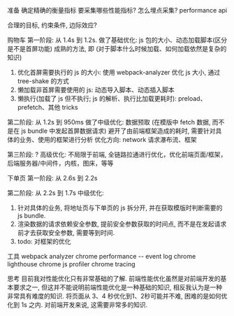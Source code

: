 准备
确定精确的衡量指标
要采集哪些性能指标?
怎么埋点采集?
performance api

合理的目标, 约束条件, 边际效应?

购物车
第一阶段: 从 1.4s 到 1.2s. 
做了基础优化: js 包的大小、动态加载脚本(区分是不是首屏功能)
成熟的方法, 即 (对于脚本什么时候加载、如何加载依然是复杂的知识)
1. 优化首屏需要执行的 js 的大小: 使用 webpack-analyzer 优化 js 大小, 通过 tree-shake 的方式
2. 懒加载非首屏需要使用的 js: 动态导入脚本、动态插入脚本
3. 懒执行(加载了 js 但不执行; js 的解析、执行比加载更耗时): preload、prefetch、其他 tricks

第二阶段: 从 1.2s 到 950ms
做了中级优化: 数据预取 (在模版中 fetch 数据, 而不是在 js bundle 中发起首屏数据请求)
避开了由前端框架造成的耗时, 需要针对具体的业务、使用的框架进行分析
优化方向: network 请求瀑布流、框架

第三阶段: ?
高级优化: 不局限于前端, 全链路拉通进行优化，优化前端页面/框架，后端服务器/中间件，内核，图床，等等


下单页
第一阶段: 从 2.6s 到 2.2s


第二阶段: 从 2.2s 到 1.7s
中级优化: 
1. 针对具体的业务, 将地址页与下单页的 js 拆分开, 并在获取模版时判断需要的 js bundle.
2. 渲染数据的请求依赖安全参数,  提前安全参数获取的时间点, 而不是在发起请求前才去获取安全参数, 需要等到时间.
3. todo: 对框架的优化


工具
webpack analyzer
chrome performance  -- event log
chrome lighthouse
chrome js profiler
chrome tracing


思考
目前我对性能优化只有非常基础的了解. 前端性能优化虽然是对前端开发的基本要求之一, 但这并不能说明前端性能优化是一种基础的知识, 相反我认为是一种非常具有难度的知识. 
将页面从 3、4 秒优化到1、2秒可能并不难, 困难的是如何优化到 1s 之内. 对前端开发来说, 这需要非常多的知识. 
